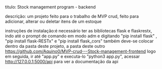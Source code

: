 titulo: Stock management program - backend

descrição: um projeto feito para o trabalho de MVP crud, feito para adicionar, alterar ou deletar itens de um estoque

instruções de instalação:é necessário ter as biblíotecas flask e flaskrestx, indo até o prompt de comando em modo adm e digitando "pip install flask" , "pip install flask-RESTx" e "pip install flask_cors"
também deve-se colocar dentro da pasta deste projeto, a pasta deste outro https://github.com/Aquino0/MVP-crud---Stock-management-frontend
logo em seguida, ir até "app.py" e executa-lo "python3 app.py",  acessar http://127.0.0.1:5000/api para ver a documentação da api
